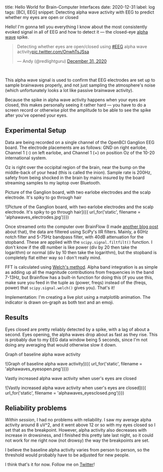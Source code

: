 title: Hello World for Brain-Computer Interfaces
date: 2020-12-31
label: log
tags: [BCI, EEG]
snippet: Detecting alpha wave activity with EEG to predict whether my eyes are open or closed

Hello! I'm gonna tell you everything I know about the most consistently evoked signal in all of EEG and how to detect it — the closed-eye [alpha wave](https://en.wikipedia.org/wiki/Alpha_wave) spike.

<blockquote class="twitter-tweet tw-align-center"><p lang="en" dir="ltr">Detecting whether eyes are open/closed using <a href="https://twitter.com/hashtag/EEG?src=hash&amp;ref_src=twsrc%5Etfw">#EEG</a> alpha wave activity<a href="https://t.co/OnwhTsJSsa">pic.twitter.com/OnwhTsJSsa</a></p>&mdash; Andy (@redlightguru) <a href="https://twitter.com/redlightguru/status/1344538994235875328?ref_src=twsrc%5Etfw">December 31, 2020</a></blockquote> <script async src="https://platform.twitter.com/widgets.js" charset="utf-8"></script>
<br>

This alpha wave signal is used to confirm that EEG electrodes are set up to sample brainwaves properly, and not just sampling the atmosphere's noise (which unfortunately looks a lot like passive brainwave activity).

Because the spike in alpha wave activity happens when your eyes are closed, this makes personally seeing it rather hard — you have to do a screen record or otherwise plot the amplitude to be able to see the spike after you've opened your eyes.

## Experimental Setup
Data are being recorded on a single channel of the OpenBCI Ganglion EEG board. The electrode placements are as follows: GND on right earlobe, Channel 1 (-) on left earlobe, and Channel 1 (+) on position Oz of the 10-20 international system. 

Oz is right over the occipital region of the brain, near the bump on the middle-back of your head (this is called the inion). Sample rate is 200Hz, safety from being shocked in the brain by mains insured by the board streaming samples to my laptop over Bluetooth.

<p class="caption">Picture of the Ganglion board, with two earlobe electrodes and the scalp electrode. It's spiky to go through hair</p>
![Picture of the Ganglion board, with two earlobe electrodes and the scalp electrode. It's spiky to go through hair]({{ url_for('static', filename = 'alphawaves_electrodes.jpg')}})



Once streamed onto the computer over BrainFlow (I made <a href="../workingwithbrainflow1" target="_blank">another blog post</a> about that), the data are filtered using SciPy's IIR filters. Mainly, a 60Hz notch filter and 5-75Hz bandpass filter, with 40dB attenuation for the stopband. These are applied with the `scipy.signal.filtfilt()` function. I don't know if the dB number is like power (div by 20 then take the logarithm) or normal (div by 10 then take the logarithm), but the stopband is completely flat either way so I don't really mind. 

FFT is calculated using [Welch's method](https://docs.scipy.org/doc/scipy/reference/generated/scipy.signal.welch.html). Alpha band integration is as simple as adding up all the magnitude contributions from frequencies in the band 7-13Hz, but Brainflow has a built-in function for doing this (if you use this, make sure you feed in the tuple as (power, freqs) instead of the (freqs, power) that `scipy.signal.welch()` gives you). That's it!

Implementation: I'm creating a live plot using a matplotlib animation. The indicator is drawn on-graph as both text and an emoji. 

## Results
Eyes closed are pretty reliably detected by a spike, with a lag of about a second. Eyes opening, the alpha waves drop about as fast as they rise. This is probably due to my EEG data window being 5 seconds, since I'm not doing any averaging that would otherwise slow it down. 

<p class="caption">Graph of baseline alpha wave activity</p>
![Graph of baseline alpha wave activity]({{ url_for('static', filename = 'alphawaves_eyesopen.png')}})

<p class="caption">Vastly increased alpha wave activity when user's eyes are closed</p>
![Vastly increased alpha wave activity when user's eyes are closed]({{ url_for('static', filename = 'alphawaves_eyesclosed.png')}})

## Reliability problems
*Within session*, I had no problems with reliability. I saw my average alpha activity around 8 uV^2, and it went above 12 or so with my eyes closed so I set that as the breakpoint. However, alpha activity also decreases with increase in drowsiness, and I finished this pretty late last night, so it could not work for me right now (not drowsy) the way the breakpoints are set.

I believe the baseline alpha activity varies from person to person, so the threshold would probably have to be adjusted for new people. 

I think that's it for now. Follow me on [Twitter](https://twitter.com/redlightguru)!
